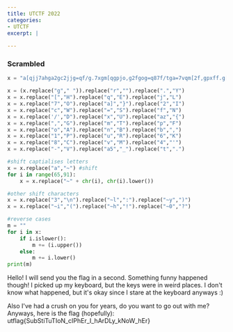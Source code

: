```yaml
---
title: UTCTF 2022
categories:
- UTCTF
excerpt: |
  
---
```



### Scrambled


```python
x = "a[qjj7ahga2gc2jjg=qf/g.7xgm[qgpjo,g2fgog=q87f/tga=7vqm[2f,gpxff.g[o11qfq/gm[7x,[ahga2g1286q/gx1gv.g6q.n7ou/bgnxmgm[qg6q.=gcquqg2fgcq2u/g1jo8q=t3a2g/7f4mg6f7cgc[omg[o11qfq/bgnxmg2m4=g76o.g=2f8qga2g=mouqgomgm[qg6q.n7ou/gof.co.=galay33aoj=7ga24-qg[o/gog8ux=[g7fg.7xgp7ug.qou=bg/7g.7xgcofmgm7g,7g7xmgc2m[gvqa0rrrrrrrrrrrrrrrrrrrrrrrrrrrrrrrrrrrrrrrrrrrrrrrrrrrrrrrrrrrrrrrrrrrrrr3aof.co.=bg[quqg2=gm[qgpjo,gai[71qpxjj.ayalgxmpjo,aza=xna=m2amxama27afa58a2a1[aqua5a2a5[aoua/aj.a56af7aca5[aqua]3"

x = (x.replace("g"," ")).replace("r","").replace(".","Y")
x = x.replace("[","H").replace("q","E").replace("j","L")
x = x.replace("7","O").replace("a]","}").replace("2","I")
x = x.replace("c","W").replace("=","S").replace("f","N")
x = x.replace('/',"D").replace("x","U").replace("az","{")
x = x.replace(",","G").replace("m","T").replace("p","F")
x = x.replace("o","A").replace("n","B").replace("b",",")
x = x.replace("1","P").replace("u","R").replace("6","K")
x = x.replace("8","C").replace("v","M").replace("4","'")
x = x.replace("-","V").replace("a5","_").replace("t",".")

#shift captialises letters
x = x.replace("a","~") #shift
for i in range(65,91):
	x = x.replace("~" + chr(i), chr(i).lower())

#other shift characters
x = x.replace("3","\n").replace("~l",":").replace("~y",")")
x = x.replace("~i","(").replace("~h","!").replace("~0","?")

#reverse cases
m = ""
for i in x:
	if i.islower():
		m += (i.upper())
	else:
		m += i.lower()
print(m)
```

Hello! I will send you the flag in a second. Something funny happened though! I picked up my keyboard, but the keys were in weird places.
I don't know what happened, but it's okay since I stare at the keyboard anyways :)

Also I've had a crush on you for years, do you want to go out with me?
Anyways, here is the flag (hopefully): utflag{SubStiTuTIoN_cIPhEr_I_hArDLy_kNoW_hEr}
